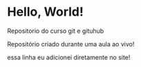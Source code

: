 # Hello, World!
 Repositorio do curso git e gituhub

 Repositório criado durante uma aula ao vivo!
 
 essa linha eu adicionei diretamente no site! 
